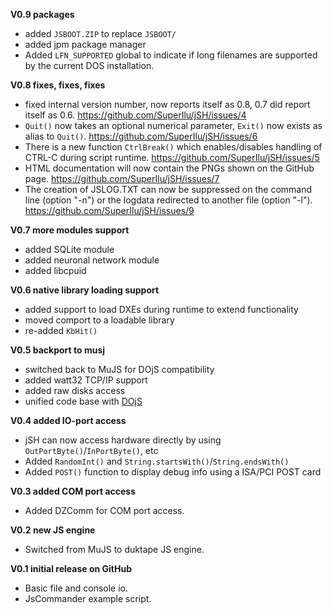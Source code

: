 **V0.9 packages**
* added `JSBOOT.ZIP` to replace `JSBOOT/`
* added jpm package manager
* Added `LFN_SUPPORTED` global to indicate if long filenames are supported by the current DOS installation.

**V0.8 fixes, fixes, fixes**
* fixed internal version number, now reports itself as 0.8, 0.7 did report itself as 0.6. https://github.com/SuperIlu/jSH/issues/4
* `Quit()` now takes an optional numerical parameter, `Exit()` now exists as alias to `Quit()`. https://github.com/SuperIlu/jSH/issues/6
* There is a new function `CtrlBreak()` which enables/disables handling of CTRL-C during script runtime. https://github.com/SuperIlu/jSH/issues/5
* HTML documentation will now contain the PNGs shown on the GitHub page. https://github.com/SuperIlu/jSH/issues/7
* The creation of JSLOG.TXT can now be suppressed on the command line (option "-n") or the logdata redirected to another file (option "-l"). https://github.com/SuperIlu/jSH/issues/9

**V0.7 more modules support**
* added SQLite module
* added neuronal network module
* added libcpuid

**V0.6 native library loading support**
* added support to load DXEs during runtime to extend functionality
* moved comport to a loadable library
* re-added `KbHit()`

**V0.5 backport to musj**
* switched back to MuJS for DOjS compatibility
* added watt32 TCP/IP support
* added raw disks access
* unified code base with [DOjS](https://github.com/SuperIlu/DOjS)

**V0.4 added IO-port access**
* jSH can now access hardware directly by using `OutPortByte()`/`InPortByte()`, etc
* Added `RandomInt()` and `String.startsWith()`/`String.endsWith()`
* Added `POST()` function to display debug info using a ISA/PCI POST card

**V0.3 added COM port access**
* Added DZComm for COM port access.

**V0.2 new JS engine**
* Switched from MuJS to duktape JS engine.

**V0.1 initial release on GitHub**
* Basic file and console io.
* JsCommander example script.
